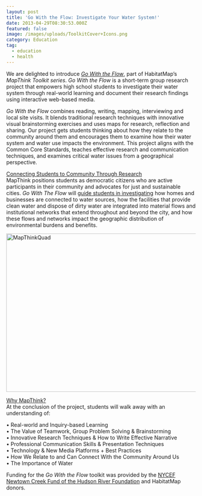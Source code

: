 ```yaml
---
layout: post
title: 'Go With the Flow: Investigate Your Water System!'
date: 2013-04-29T08:30:53.000Z
featured: false
image: /images/uploads/ToolkitCover+Icons.png
category: Education
tag:
  - education
  - health
---
```

<p>We are delighted to introduce<em> <a href="https://mega.nz/#!6LRCAarA!esfsXSh7VwtxSXvEHe055e4hfJP0wNGJIK7qjuxlm2w">Go With the Flow</a></em>, part of HabitatMap’s <em>MapThink Toolkit series</em>. <em>Go With the Flow </em>is a short-term group research project that empowers high school students to investigate their water system through real-world learning and document their research findings using interactive web-based media.</p>
<p><em>Go With the Flow</em> combines reading, writing, mapping, interviewing and local site visits. It blends traditional research techniques with innovative visual brainstorming exercises and uses maps for research, reflection and sharing. Our project gets students thinking about how they relate to the community around them and encourages them to examine how their water system and water use impacts the environment. This project aligns with the Common Core Standards, teaches effective research and communication techniques, and examines critical water issues from a geographical perspective.</p>
<p><span style="text-decoration: underline;">Connecting Students to Community Through Research</span><br />
MapThink positions students as democratic citizens who are active participants in their community and advocates for just and sustainable cities. <em>Go With The Flow </em>will <a href="http://greenschoolsustainability.blogspot.com/">guide students in investigating</a> how homes and businesses are connected to water sources, how the facilities that provide clean water and dispose of dirty water are integrated into material flows and institutional networks that extend throughout and beyond the city, and how these flows and networks impact the geographic distribution of environmental burdens and benefits.</p>
<p><a href="https://mega.nz/#!6LRCAarA!esfsXSh7VwtxSXvEHe055e4hfJP0wNGJIK7qjuxlm2w" target="_blank"><img style="text-decoration: underline;" title="MapThinkQuad" src="{{ site.baseurl }}/assets/MapThinkQuad.png" alt="MapThinkQuad" width="600" height="421" /></a></p>
<p><span style="text-decoration: underline;">Why MapThink?</span><br />
At the conclusion of the project, students will walk away with an understanding of:</p>
<p>• Real-world and Inquiry-based Learning<br />
• The Value of Teamwork, Group Problem Solving &amp; Brainstorming<br />
• Innovative Research Techniques &amp; How to Write Effective Narrative<br />
• Professional Communication Skills &amp; Presentation Techniques<br />
• Technology &amp; New Media Platforms + Best Practices<br />
• How We Relate to and Can Connect With the Community Around Us<br />
• The Importance of Water</p>
<p>Funding for the <em>Go With the Flow </em>toolkit was provided by the <a href="http://www.hudsonriver.org/nycef/ncf.html">NYCEF Newtown Creek Fund of the Hudson River Foundation</a> and HabitatMap donors.</p>
